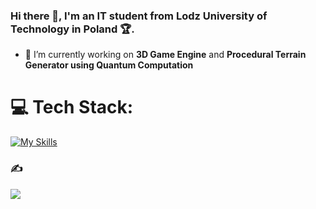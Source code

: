 ### Hi there 👋, I'm an IT student from Lodz University of Technology in Poland :trophy:. 

- 🔭 I’m currently working on **3D Game Engine** and **Procedural Terrain Generator using Quantum Computation**

# 💻 Tech Stack:

[![My Skills](https://skillicons.dev/icons?i=c,cpp,cs,docker,php,postgres)](https://skillicons.dev)

### ✍️
![](https://quotes-github-readme.vercel.app/api?type=horizontal&theme=radical)

